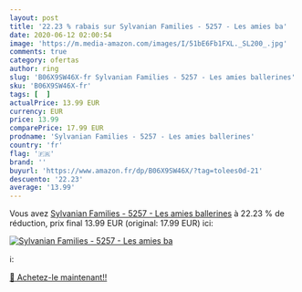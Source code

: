 ```yaml
---
layout: post
title: '22.23 % rabais sur Sylvanian Families - 5257 - Les amies ba'
date: 2020-06-12 02:00:54
image: 'https://m.media-amazon.com/images/I/51bE6Fb1FXL._SL200_.jpg'
comments: true
category: ofertas
author: ring
slug: 'B06X9SW46X-fr Sylvanian Families - 5257 - Les amies ballerines'
sku: 'B06X9SW46X-fr'
tags: [  ]
actualPrice: 13.99 EUR
currency: EUR
price: 13.99
comparePrice: 17.99 EUR
prodname: 'Sylvanian Families - 5257 - Les amies ballerines'
country: 'fr'
flag: '🇫🇷'
brand: ''
buyurl: 'https://www.amazon.fr/dp/B06X9SW46X/?tag=tolees0d-21'
descuento: '22.23'
average: '13.99'
---
```


Vous avez [Sylvanian Families - 5257 - Les amies ballerines](https://www.amazon.fr/dp/B06X9SW46X/?tag=tolees0d-21)  à  22.23 % de réduction, prix final  13.99 EUR (original: 17.99 EUR) ici:

[![Sylvanian Families - 5257 - Les amies ba](https://m.media-amazon.com/images/I/51bE6Fb1FXL._SL200_.jpg)](https://www.amazon.fr/dp/B06X9SW46X/?tag=tolees0d-21)

ℹ️:


[🛒 Achetez-le maintenant!!](https://www.amazon.fr/dp/B06X9SW46X/?tag=tolees0d-21)
